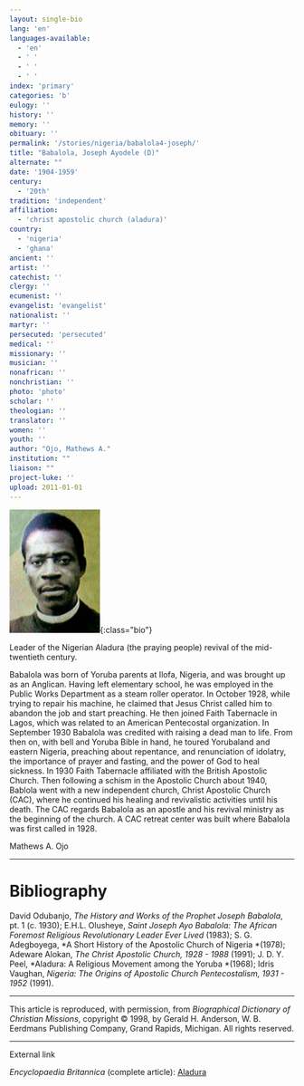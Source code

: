 ```yaml
---
layout: single-bio
lang: 'en'
languages-available:
  - 'en'
  - ' '
  - ' '
  - ' '
index: 'primary'
categories: 'b'
eulogy: ''
history: ''
memory: ''
obituary: ''
permalink: '/stories/nigeria/babalola4-joseph/'
title: "Babalola, Joseph Ayodele (D)"
alternate: ""
date: '1904-1959'
century:
  - '20th'
tradition: 'independent'
affiliation:
  - 'christ apostolic church (aladura)'
country:
  - 'nigeria'
  - 'ghana'
ancient: ''
artist: ''
catechist: ''
clergy: ''
ecumenist: ''
evangelist: 'evangelist'
nationalist: ''
martyr: ''
persecuted: 'persecuted'
medical: ''
missionary: ''
musician: ''
nonafrican: ''
nonchristian: ''
photo: 'photo'
scholar: ''
theologian: ''
translator: ''
women: ''
youth: ''
author: "Ojo, Mathews A."
institution: ""
liaison: ""
project-luke: ''
upload: 2011-01-01
---
```


![Joseph Babalola](/images/bio-pics/nigeria/babalola4-joseph/Babalola-small.jpg){:class="bio"}

Leader of the Nigerian Aladura (the praying people) revival of the mid-twentieth century.

Babalola was born of Yoruba parents at Ilofa, Nigeria, and was brought up as an Anglican. Having left elementary school, he was employed in the Public Works Department as a steam roller operator. In October 1928, while trying to repair his machine, he claimed that Jesus Christ called him to abandon the job and start preaching. He then joined Faith Tabernacle in Lagos, which was related to an American Pentecostal organization. In September 1930 Babalola was credited with raising a dead man to life. From then on, with bell and Yoruba Bible in hand, he toured Yorubaland and eastern Nigeria, preaching about repentance, and renunciation of idolatry, the importance of prayer and fasting, and the power of God to heal sickness. In 1930 Faith Tabernacle affiliated with the British Apostolic Church. Then following a schism in the Apostolic Church about 1940, Bablola went with a new independent church, Christ Apostolic Church (CAC), where he continued his healing and revivalistic activities until his death. The CAC regards Babalola as an apostle and his revival ministry as the beginning of the church. A CAC retreat center was built where Babalola was first called in 1928.

Mathews A. Ojo

---

# Bibliography

David Odubanjo, *The History and Works of the Prophet Joseph Babalola*, pt. 1 (c. 1930); E.H.L. Olusheye, *Saint Joseph Ayo Babalola: The African Foremost Religious Revolutionary Leader Ever Lived* (1983); S. G. Adegboyega, *A Short History of the Apostolic Church of Nigeria *(1978); Adeware Alokan, *The Christ Apostolic Church, 1928 - 1988* (1991); J. D. Y. Peel, *Aladura: A Religious Movement among the Yoruba *(1968); Idris Vaughan, *Nigeria: The Origins of Apostolic Church Pentecostalism, 1931 - 1952* (1991).

---

This article is reproduced, with permission, from *Biographical Dictionary of Christian Missions*,   copyright &copy; 1998, by Gerald H. Anderson, W. B. Eerdmans Publishing Company, Grand Rapids, Michigan.  All rights reserved.

---

External link

*Encyclopaedia Britannica*  (complete article):  [ Aladura](http://www.britannica.com/eb/article-9005331/Aladura)
